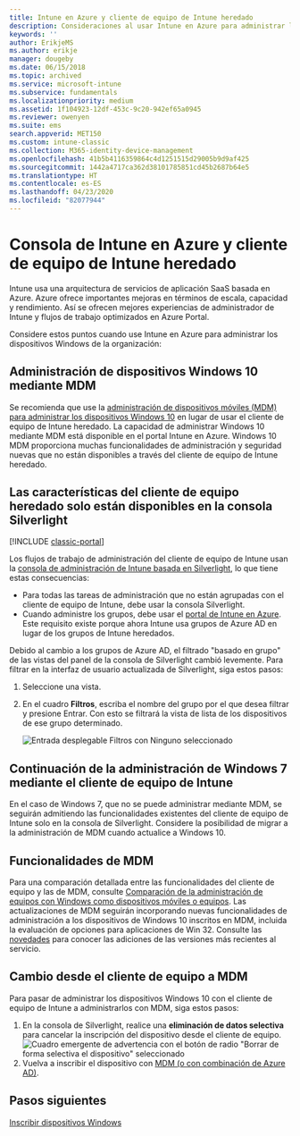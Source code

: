 ```yaml
---
title: Intune en Azure y cliente de equipo de Intune heredado
description: Consideraciones al usar Intune en Azure para administrar los dispositivos Windows de la organización.
keywords: ''
author: ErikjeMS
ms.author: erikje
manager: dougeby
ms.date: 06/15/2018
ms.topic: archived
ms.service: microsoft-intune
ms.subservice: fundamentals
ms.localizationpriority: medium
ms.assetid: 1f104923-12df-453c-9c20-942ef65a0945
ms.reviewer: owenyen
ms.suite: ems
search.appverid: MET150
ms.custom: intune-classic
ms.collection: M365-identity-device-management
ms.openlocfilehash: 41b5b4116359864c4d1251515d29005b9d9af425
ms.sourcegitcommit: 1442a4717ca362d38101785851cd45b2687b64e5
ms.translationtype: HT
ms.contentlocale: es-ES
ms.lasthandoff: 04/23/2020
ms.locfileid: "82077944"
---
```

# <a name="intune-on-azure-console-and-legacy-intune-pc-client"></a>Consola de Intune en Azure y cliente de equipo de Intune heredado

Intune usa una arquitectura de servicios de aplicación SaaS basada en Azure. Azure ofrece importantes mejoras en términos de escala, capacidad y rendimiento. Así se ofrecen mejores experiencias de administrador de Intune y flujos de trabajo optimizados en Azure Portal. 

Considere estos puntos cuando use Intune en Azure para administrar los dispositivos Windows de la organización:

## <a name="manage-windows-10-devices-by-using-mdm"></a>Administración de dispositivos Windows 10 mediante MDM

Se recomienda que use la [administración de dispositivos móviles (MDM) para administrar los dispositivos Windows 10](../configuration/device-restrictions-windows-10.md) en lugar de usar el cliente de equipo de Intune heredado. La capacidad de administrar Windows 10 mediante MDM está disponible en el portal Intune en Azure. Windows 10 MDM proporciona muchas funcionalidades de administración y seguridad nuevas que no están disponibles a través del cliente de equipo de Intune heredado.

## <a name="legacy-pc-client-features-are-only-available-in-the-silverlight-console"></a>Las características del cliente de equipo heredado solo están disponibles en la consola Silverlight

[!INCLUDE [classic-portal](../includes/classic-portal.md)]

Los flujos de trabajo de administración del cliente de equipo de Intune usan la [consola de administración de Intune basada en Silverlight](https://manage.microsoft.com/), lo que tiene estas consecuencias:

- Para todas las tareas de administración que no están agrupadas con el cliente de equipo de Intune, debe usar la consola Silverlight.
- Cuando administre los grupos, debe usar el [portal de Intune en Azure](https://portal.azure.com/). Este requisito existe porque ahora Intune usa grupos de Azure AD en lugar de los grupos de Intune heredados. 

Debido al cambio a los grupos de Azure AD, el filtrado "basado en grupo" de las vistas del panel de la consola de Silverlight cambió levemente. Para filtrar en la interfaz de usuario actualizada de Silverlight, siga estos pasos:

1. Seleccione una vista.
2. En el cuadro **Filtros**, escriba el nombre del grupo por el que desea filtrar y presione Entrar. Con esto se filtrará la vista de lista de los dispositivos de ese grupo determinado.

   ![Entrada desplegable Filtros con Ninguno seleccionado](./media/intune-legacy-pc-client/image01.png)


## <a name="continue-to-manage-windows-7-by-using-intune-pc-client"></a>Continuación de la administración de Windows 7 mediante el cliente de equipo de Intune

En el caso de Windows 7, que no se puede administrar mediante MDM, se seguirán admitiendo las funcionalidades existentes del cliente de equipo de Intune solo en la consola de Silverlight. Considere la posibilidad de migrar a la administración de MDM cuando actualice a Windows 10.

## <a name="mdm-capabilities"></a>Funcionalidades de MDM

Para una comparación detallada entre las funcionalidades del cliente de equipo y las de MDM, consulte [Comparación de la administración de equipos con Windows como dispositivos móviles o equipos](pc-management-comparison.md). Las actualizaciones de MDM seguirán incorporando nuevas funcionalidades de administración a los dispositivos de Windows 10 inscritos en MDM, incluida la evaluación de opciones para aplicaciones de Win 32. Consulte las [novedades](whats-new.md) para conocer las adiciones de las versiones más recientes al servicio.

## <a name="switch-from-pc-client-to-mdm"></a>Cambio desde el cliente de equipo a MDM

Para pasar de administrar los dispositivos Windows 10 con el cliente de equipo de Intune a administrarlos con MDM, siga estos pasos:

1. En la consola de Silverlight, realice una **eliminación de datos selectiva** para cancelar la inscripción del dispositivo desde el cliente de equipo.
  ![Cuadro emergente de advertencia con el botón de radio "Borrar de forma selectiva el dispositivo" seleccionado](./media/intune-legacy-pc-client/image02.png)
2. Vuelva a inscribir el dispositivo con [MDM (o con combinación de Azure AD)](../enrollment/windows-enroll.md).

## <a name="next-steps"></a>Pasos siguientes
[Inscribir dispositivos Windows](../enrollment/windows-enroll.md)
